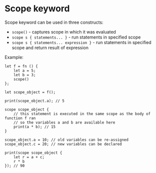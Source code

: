# Scope keyword

Scope keyword can be used in three constructs:

- `scope()` - captures scope in which it was evaluated
- `scope s { statements... }` - run statements in specified scope
- `scope s { statements... expression }` - run statements in specified scope and return result of expression

Example:

```frugurt
let f = fn () {
    let a = 5;
    let b = 3;
    scope()
};

let scope_object = f();

print(scope_object.a); // 5

scope scope_object {
    // this statement is executed in the same scope as the body of function f ran
    // so the variables a and b are available here
    print(a * b); // 15
}

scope_object.a = 10; // old variables can be re-assigned
scope_object.c = 20; // new variables can be declared

print(scope scope_object {
    let r = a + c;
    r * b
}); // 90
```
